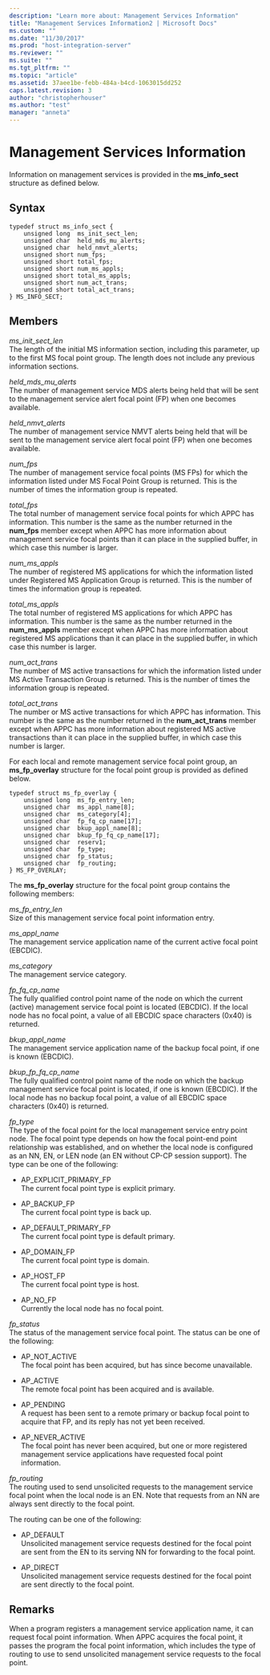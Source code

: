 ```yaml
---
description: "Learn more about: Management Services Information"
title: "Management Services Information2 | Microsoft Docs"
ms.custom: ""
ms.date: "11/30/2017"
ms.prod: "host-integration-server"
ms.reviewer: ""
ms.suite: ""
ms.tgt_pltfrm: ""
ms.topic: "article"
ms.assetid: 37aee1be-febb-484a-b4cd-1063015dd252
caps.latest.revision: 3
author: "christopherhouser"
ms.author: "test"
manager: "anneta"
---
```

# Management Services Information

Information on management services is provided in the **ms_info_sect** structure as defined below.  
  
## Syntax  
  
```  
typedef struct ms_info_sect {  
    unsigned long  ms_init_sect_len;  
    unsigned char  held_mds_mu_alerts;  
    unsigned char  held_nmvt_alerts;  
    unsigned short num_fps;  
    unsigned short total_fps;  
    unsigned short num_ms_appls;  
    unsigned short total_ms_appls;  
    unsigned short num_act_trans;  
    unsigned short total_act_trans;  
} MS_INFO_SECT;  
```  
  
## Members
  
*ms_init_sect_len*  
The length of the initial MS information section, including this parameter, up to the first MS focal point group. The length does not include any previous information sections.  
  
*held_mds_mu_alerts*  
The number of management service MDS alerts being held that will be sent to the management service alert focal point (FP) when one becomes available.  
  
*held_nmvt_alerts*  
The number of management service NMVT alerts being held that will be sent to the management service alert focal point (FP) when one becomes available.  
  
*num_fps*  
The number of management service focal points (MS FPs) for which the information listed under MS Focal Point Group is returned. This is the number of times the information group is repeated.  
  
*total_fps*  
The total number of management service focal points for which APPC has information. This number is the same as the number returned in the **num_fps** member except when APPC has more information about management service focal points than it can place in the supplied buffer, in which case this number is larger.  
  
*num_ms_appls*  
The number of registered MS applications for which the information listed under Registered MS Application Group is returned. This is the number of times the information group is repeated.  
  
*total_ms_appls*  
The total number of registered MS applications for which APPC has information. This number is the same as the number returned in the **num_ms_appls** member except when APPC has more information about registered MS applications than it can place in the supplied buffer, in which case this number is larger.  
  
*num_act_trans*  
The number of MS active transactions for which the information listed under MS Active Transaction Group is returned. This is the number of times the information group is repeated.  
  
*total_act_trans*  
The number or MS active transactions for which APPC has information. This number is the same as the number returned in the **num_act_trans** member except when APPC has more information about registered MS active transactions than it can place in the supplied buffer, in which case this number is larger.  
  
For each local and remote management service focal point group, an **ms_fp_overlay** structure for the focal point group is provided as defined below.  
  
```  
typedef struct ms_fp_overlay {  
    unsigned long  ms_fp_entry_len;  
    unsigned char  ms_appl_name[8];  
    unsigned char  ms_category[4];  
    unsigned char  fp_fq_cp_name[17];  
    unsigned char  bkup_appl_name[8];  
    unsigned char  bkup_fp_fq_cp_name[17];  
    unsigned char  reserv1;  
    unsigned char  fp_type;  
    unsigned char  fp_status;  
    unsigned char  fp_routing;  
} MS_FP_OVERLAY;  
```  
  
The **ms_fp_overlay** structure for the focal point group contains the following members:
  
*ms_fp_entry_len*  
Size of this management service focal point information entry.  
  
*ms_appl_name*  
The management service application name of the current active focal point (EBCDIC).  
  
*ms_category*  
The management service category.  
  
*fp_fq_cp_name*  
The fully qualified control point name of the node on which the current (active) management service focal point is located (EBCDIC). If the local node has no focal point, a value of all EBCDIC space characters (0x40) is returned.  
  
*bkup_appl_name*  
The management service application name of the backup focal point, if one is known (EBCDIC).  
  
*bkup_fp_fq_cp_name*  
The fully qualified control point name of the node on which the backup management service focal point is located, if one is known (EBCDIC). If the local node has no backup focal point, a value of all EBCDIC space characters (0x40) is returned.  
  
*fp_type*  
The type of the focal point for the local management service entry point node. The focal point type depends on how the focal point-end point relationship was established, and on whether the local node is configured as an NN, EN, or LEN node (an EN without CP-CP session support). The type can be one of the following:  
  
- AP_EXPLICIT_PRIMARY_FP  
  The current focal point type is explicit primary.  
  
- AP_BACKUP_FP  
  The current focal point type is back up.  
  
- AP_DEFAULT_PRIMARY_FP  
  The current focal point type is default primary.  
  
- AP_DOMAIN_FP  
  The current focal point type is domain.  
  
- AP_HOST_FP  
  The current focal point type is host.  
  
- AP_NO_FP  
  Currently the local node has no focal point.  
  
*fp_status*  
The status of the management service focal point. The status can be one of the following:  
  
- AP_NOT_ACTIVE  
  The focal point has been acquired, but has since become unavailable.  
  
- AP_ACTIVE  
  The remote focal point has been acquired and is available.  
  
- AP_PENDING  
  A request has been sent to a remote primary or backup focal point to acquire that FP, and its reply has not yet been received.  
  
- AP_NEVER_ACTIVE  
  The focal point has never been acquired, but one or more registered management service applications have requested focal point information.  
  
*fp_routing*  
The routing used to send unsolicited requests to the management service focal point when the local node is an EN. Note that requests from an NN are always sent directly to the focal point.  

The routing can be one of the following:  
  
- AP_DEFAULT  
  Unsolicited management service requests destined for the focal point are sent from the EN to its serving NN for forwarding to the focal point.  
  
- AP_DIRECT  
  Unsolicited management service requests destined for the focal point are sent directly to the focal point.  
  
## Remarks
  
When a program registers a management service application name, it can request focal point information. When APPC acquires the focal point, it passes the program the focal point information, which includes the type of routing to use to send unsolicited management service requests to the focal point.
